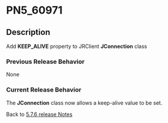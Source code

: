 # PN5_60971

<PageHeader />

## Description

Add **KEEP\_ALIVE** property to JRClient **JConnection** class

### Previous Release Behavior

None

### Current Release Behavior

The **JConnection** class now allows a keep-alive value to be set.

Back to [5.7.6 release Notes](../jbase-5.7.6-release-notes/README.md)

  
<PageFooter />
